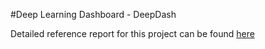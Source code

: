 #Deep Learning Dashboard - DeepDash

Detailed reference report for this project can be found [here](https://github.com/ssomani7/Deep-Learning-Dashboard/blob/master/deepdash-project-report.pdf)